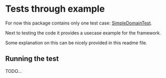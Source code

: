 # Tests through example
For now this package contains only one test case:
[SimpleDomainTest](SimpleDomainTest.java).

Next to testing the code it provides a usecase example for the framework.

Some explanation on this can be nicely provided in this readme file.

## Running the test
TODO...
